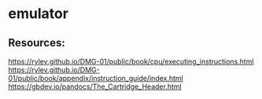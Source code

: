 # emulator


## Resources:
https://rylev.github.io/DMG-01/public/book/cpu/executing_instructions.html  
https://rylev.github.io/DMG-01/public/book/appendix/instruction_guide/index.html  
https://gbdev.io/pandocs/The_Cartridge_Header.html  
